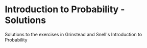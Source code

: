 # Introduction to Probability - Solutions
Solutions to the exercises in Grinstead and Snell's Introduction to Probability 
